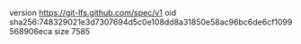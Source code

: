 version https://git-lfs.github.com/spec/v1
oid sha256:748329021e3d7307694d5c0e108dd8a31850e58ac96bc6de6cf1099568906eca
size 7585
